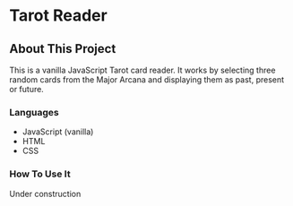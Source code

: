 # Tarot Reader 

## About This Project
This is a vanilla JavaScript Tarot card reader. It works by selecting three random cards from the Major Arcana and displaying them as past, present or future.

### Languages
- JavaScript (vanilla)
- HTML
- CSS

### How To Use It
Under construction


